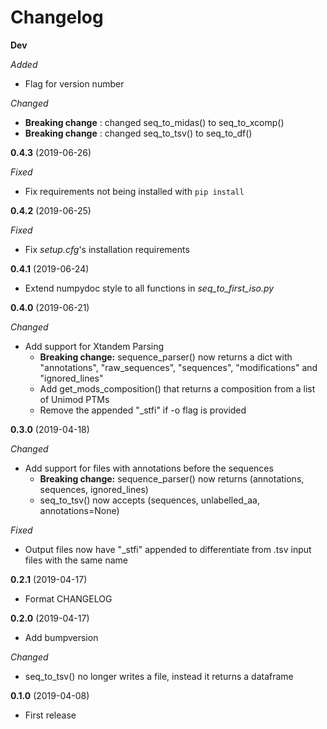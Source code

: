# Changelog

**Dev**

*Added*
- Flag for version number

*Changed*
- **Breaking change** : changed seq_to_midas() to seq_to_xcomp()
- **Breaking change** : changed seq_to_tsv() to seq_to_df()

**0.4.3** (2019-06-26)

*Fixed*
- Fix requirements not being installed with `pip install`

**0.4.2** (2019-06-25)

*Fixed*
- Fix *setup.cfg*'s installation requirements

**0.4.1** (2019-06-24)

- Extend numpydoc style to all functions in *seq_to_first_iso.py*

**0.4.0** (2019-06-21)

*Changed*
- Add support for Xtandem Parsing
  - **Breaking change:** sequence_parser() now returns a dict with "annotations", "raw_sequences", "sequences", "modifications" and "ignored_lines"
  - Add get_mods_composition() that returns a composition from a list of Unimod PTMs
  - Remove the appended "\_stfi" if -o flag is provided

**0.3.0** (2019-04-18)

*Changed*
- Add support for files with annotations before the sequences
  - **Breaking change:** sequence_parser() now returns (annotations, sequences, ignored_lines)
  - seq_to_tsv() now accepts (sequences, unlabelled_aa, annotations=None)

*Fixed*
- Output files now have "\_stfi" appended to differentiate from .tsv input files with the same name

**0.2.1** (2019-04-17)
- Format CHANGELOG

**0.2.0** (2019-04-17)
- Add bumpversion

*Changed*
- seq_to_tsv() no longer writes a file, instead it returns a dataframe

**0.1.0** (2019-04-08)
- First release
